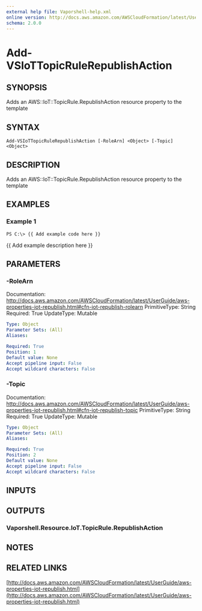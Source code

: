 ```yaml
---
external help file: Vaporshell-help.xml
online version: http://docs.aws.amazon.com/AWSCloudFormation/latest/UserGuide/aws-properties-iot-republish.html
schema: 2.0.0
---
```


# Add-VSIoTTopicRuleRepublishAction

## SYNOPSIS
Adds an AWS::IoT::TopicRule.RepublishAction resource property to the template

## SYNTAX

```
Add-VSIoTTopicRuleRepublishAction [-RoleArn] <Object> [-Topic] <Object>
```

## DESCRIPTION
Adds an AWS::IoT::TopicRule.RepublishAction resource property to the template

## EXAMPLES

### Example 1
```
PS C:\> {{ Add example code here }}
```

{{ Add example description here }}

## PARAMETERS

### -RoleArn
Documentation: http://docs.aws.amazon.com/AWSCloudFormation/latest/UserGuide/aws-properties-iot-republish.html#cfn-iot-republish-rolearn
PrimitiveType: String
Required: True
UpdateType: Mutable

```yaml
Type: Object
Parameter Sets: (All)
Aliases: 

Required: True
Position: 1
Default value: None
Accept pipeline input: False
Accept wildcard characters: False
```

### -Topic
Documentation: http://docs.aws.amazon.com/AWSCloudFormation/latest/UserGuide/aws-properties-iot-republish.html#cfn-iot-republish-topic
PrimitiveType: String
Required: True
UpdateType: Mutable

```yaml
Type: Object
Parameter Sets: (All)
Aliases: 

Required: True
Position: 2
Default value: None
Accept pipeline input: False
Accept wildcard characters: False
```

## INPUTS

## OUTPUTS

### Vaporshell.Resource.IoT.TopicRule.RepublishAction

## NOTES

## RELATED LINKS

[http://docs.aws.amazon.com/AWSCloudFormation/latest/UserGuide/aws-properties-iot-republish.html](http://docs.aws.amazon.com/AWSCloudFormation/latest/UserGuide/aws-properties-iot-republish.html)

